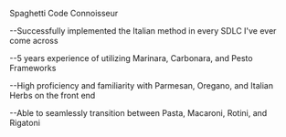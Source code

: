 Spaghetti Code Connoisseur

--Successfully implemented the Italian method in every SDLC I've ever come across

--5 years experience of utilizing Marinara, Carbonara, and Pesto Frameworks

--High proficiency and familiarity with Parmesan, Oregano, and Italian Herbs on the front end

--Able to seamlessly transition between Pasta, Macaroni, Rotini, and Rigatoni
